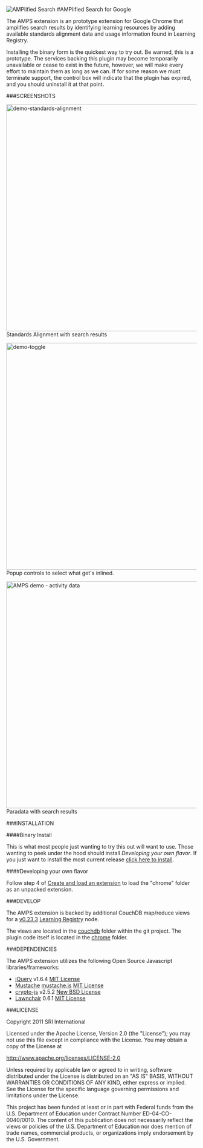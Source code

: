 
![AMPlified Search](https://img.skitch.com/20111123-q9jkpxbeermhddk1juusw7j6p2.png "AMPlified Search")
#AMPlified Search for Google

The AMPS extension is an prototype extension for Google Chrome that amplifies search results by identifying learning resources by adding available standards alignment data and usage information found in Learning Registry.

Installing the binary form is the quickest way to try out.  Be warned, this is a prototype. The services backing this plugin may become temporarily unavailable or cease to exist in the future, however, we will make every effort to maintain them as long as we can.  If for some reason we must terminate support, the control box will indicate that the plugin has expired, and you should uninstall it at that point.

###SCREENSHOTS

<a href="https://skitch.com/jimklo/gmby9/demo-standards-alignment"><img width="600" src="https://img.skitch.com/20111123-fe1xwwmp4s17qwew1kkqytiqj5.medium.jpg" alt="demo-standards-alignment" /></a><br /><span>Standards Alignment with search results</span>

<a href="https://skitch.com/jimklo/gmdem/demo-toggle"><img width="600" src="https://img.skitch.com/20111124-t56cc1gyq6u4hyk4afweps22qt.medium.jpg" alt="demo-toggle" /></a><br /><span>Popup controls to select what get's inlined.</span>

<a href="https://skitch.com/jimklo/gmy9p/amps-demo-activity-data"><img width="600" src="https://img.skitch.com/20111123-cwyjd7mqmexqk3jp6b3auqi224.medium.jpg" alt="AMPS demo - activity data" /></a><br /><span>Paradata with search results</span>

###INSTALLATION

####Binary Install

This is what most people just wanting to try this out will want to use.  Those wanting to peek under the hood should install *Developing your own flavor*. If you just want to install the most current release [click here to install](https://raw.github.com/jimklo/AMPS-Chrome/master/dist/amps_v1_1.crx "Packed AMPS extension").

####Developing your own flavor

Follow step 4 of [Create and load an extension](http://code.google.com/chrome/extensions/getstarted.html#load) to load the "chrome" folder as an unpacked extension.

###DEVELOP

The AMPS extension is backed by additional CouchDB map/reduce views for a [v0.23.3](https://github.com/LearningRegistry/LearningRegistry/commits/0.23.3) [Learning Registry](https://github.com/LearningRegistry/LearningRegistry) node.

The views are located in the [couchdb](https://github.com/jimklo/AMPS-Chrome/tree/master/couchdb) folder within the git project. The plugin code itself is located in the [chrome](https://github.com/jimklo/AMPS-Chrome/tree/master/chrome) folder.

###DEPENDENCIES

The AMPS extension utilizes the following Open Source Javascript libraries/frameworks:
* [jQuery](http://jquery.com/) v1.6.4 [MIT License](https://github.com/jquery/jquery/blob/master/MIT-LICENSE.txt)
* [Mustache](http://mustache.github.com/) [mustache.js](https://github.com/janl/mustache.js)  [MIT License](https://github.com/janl/mustache.js/blob/master/LICENSE)
* [crypto-js](http://code.google.com/p/crypto-js/) v2.5.2 [New BSD License](http://www.opensource.org/licenses/bsd-license.php)
* [Lawnchair](http://westcoastlogic.com/lawnchair/) 0.6.1 [MIT License](http://westcoastlogic.com/lawnchair/license/)


###LICENSE

Copyright 2011 SRI International

Licensed under the Apache License, Version 2.0 (the "License");
you may not use this file except in compliance with the License.
You may obtain a copy of the License at

   http://www.apache.org/licenses/LICENSE-2.0

Unless required by applicable law or agreed to in writing, software
distributed under the License is distributed on an "AS IS" BASIS,
WITHOUT WARRANTIES OR CONDITIONS OF ANY KIND, either express or implied.
See the License for the specific language governing permissions and
limitations under the License.


This project has been funded at least or in part with Federal funds from the U.S. Department of Education under Contract Number ED-04-CO-0040/0010. The content of this publication does not necessarily reflect the views or policies of the U.S. Department of Education nor does mention of trade names, commercial products, or organizations imply endorsement by the U.S. Government.